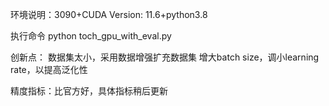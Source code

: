 环境说明：3090+CUDA Version: 11.6+python3.8


执行命令 python toch_gpu_with_eval.py


创新点：
数据集太小，采用数据增强扩充数据集
增大batch size，调小learning rate，以提高泛化性




精度指标：比官方好，具体指标稍后更新



